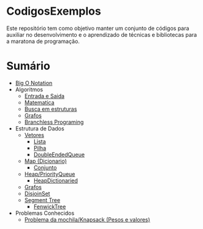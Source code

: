# CodigosExemplos


Este repositório tem como objetivo manter um conjunto de códigos para auxiliar no desenvolvimento e o aprendizado de técnicas e bibliotecas para a maratona de programação.


# Sumário

 - [Big O Notation](./BigONotation.md)
 - Algoritmos
   - [Entrada e Saida](./Algoritmos/Entrada%20e%20Saida.md)
   - [Matematica](./Algoritmos/Matem%C3%A1tica/README.md)
   - [Busca em estruturas](./Algoritmos/Busca/README.md)
   - [Grafos](./Algoritmos/Grafos/README.md)
   - [Branchless Programing](./Algoritmos/Branchless/README.md)
 - Estrutura de Dados 
   - [Vetores](./Estrutura%20de%20Dados/Vetores.md)
     - [Lista](./Estrutura%20de%20Dados/Lista.md)
     - [Pilha](./Estrutura%20de%20Dados/Pilha.md)
     - [DoubleEndedQueue](./Estrutura%20de%20Dados/DoubleEndedQueue.md)
   - [Map (Dicionario)](./Estrutura%20de%20Dados/Map.md)
     - [Conjunto](./Estrutura%20de%20Dados/Conjunto.md)
   - [Heap/PriorityQueue](./Estrutura%20de%20Dados/Heap.md)
     - [HeapDictionaried](./Estrutura%20de%20Dados/HeapDictionaried.md)
   - [Grafos](./Estrutura%20de%20Dados/Grafos.md)
   - [DisjoinSet](./Estrutura%20de%20Dados/DisjoinSet.md)
   - [Segment Tree](./Estrutura%20de%20Dados/SegTree.md)
     - [FenwickTree](./Estrutura%20de%20Dados/FenwickTree.md)
 - Problemas Conhecidos
   - [Problema da mochila/Knapsack (Pesos e valores)](./Algoritmos/KnownProblems/Knapsackproblem.md)
